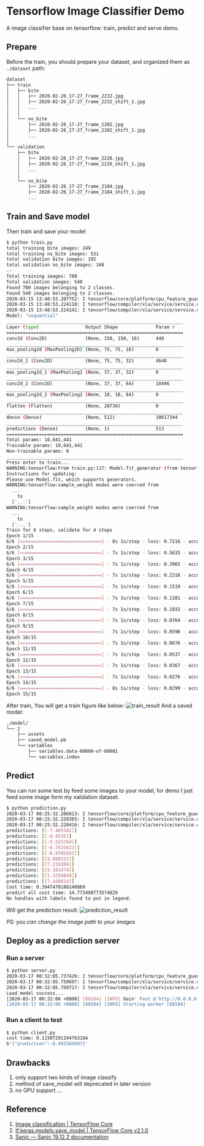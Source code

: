 # Tensorflow Image Classifier Demo
A image classifier base on tensorflow: train, predict and serve demo.

## Prepare
Before the train, you should prepare your dataset, and organized them as `./dataset` path:
```bash
dataset
├── train
│   ├── bite
│   │   ├── 2020-02-26_17-27_frame_2232.jpg
│   │   ├── 2020-02-26_17-27_frame_2232_shift_1.jpg
│   │   ...
│   │
│   └── no_bite
│       ├── 2020-02-26_17-27_frame_2202.jpg
│       ├── 2020-02-26_17-27_frame_2202_shift_1.jpg
│       ...
│
└── validation
    ├── bite
    │   ├── 2020-02-26_17-27_frame_2226.jpg
    │   ├── 2020-02-26_17-27_frame_2226_shift_1.jpg
    │   ...
    │
    └── no_bite
        ├── 2020-02-26_17-27_frame_2184.jpg
        ├── 2020-02-26_17-27_frame_2184_shift_1.jpg
        ...
```

## Train and Save model
Then train and save your model
```bash
$ python train.py
total training bite images: 249
total training no_bite images: 531
total validation bite images: 192
total validation no_bite images: 348
--
Total training images: 780
Total validation images: 540
Found 780 images belonging to 2 classes.
Found 540 images belonging to 2 classes.
2020-03-15 13:48:53.207752: I tensorflow/core/platform/cpu_feature_guard.cc:142] Your CPU supports instructions that this TensorFlow binary was not compiled to use: AVX2 FMA
2020-03-15 13:48:53.224110: I tensorflow/compiler/xla/service/service.cc:168] XLA service 0x13ed7b040 initialized for platform Host (this does not guarantee that XLA will be used). Devices:
2020-03-15 13:48:53.224141: I tensorflow/compiler/xla/service/service.cc:176]   StreamExecutor device (0): Host, Default Version
Model: "sequential"
_________________________________________________________________
Layer (type)                 Output Shape              Param #
=================================================================
conv2d (Conv2D)              (None, 150, 150, 16)      448
_________________________________________________________________
max_pooling2d (MaxPooling2D) (None, 75, 75, 16)        0
_________________________________________________________________
conv2d_1 (Conv2D)            (None, 75, 75, 32)        4640
_________________________________________________________________
max_pooling2d_1 (MaxPooling2 (None, 37, 37, 32)        0
_________________________________________________________________
conv2d_2 (Conv2D)            (None, 37, 37, 64)        18496
_________________________________________________________________
max_pooling2d_2 (MaxPooling2 (None, 18, 18, 64)        0
_________________________________________________________________
flatten (Flatten)            (None, 20736)             0
_________________________________________________________________
dense (Dense)                (None, 512)               10617344
_________________________________________________________________
predictions (Dense)          (None, 1)                 513
=================================================================
Total params: 10,641,441
Trainable params: 10,641,441
Non-trainable params: 0
_________________________________________________________________
Press enter to train...
WARNING:tensorflow:From train.py:117: Model.fit_generator (from tensorflow.python.keras.engine.training) is deprecated and will be removed in a future version.
Instructions for updating:
Please use Model.fit, which supports generators.
WARNING:tensorflow:sample_weight modes were coerced from
  ...
    to
  ['...']
WARNING:tensorflow:sample_weight modes were coerced from
  ...
    to
  ['...']
Train for 6 steps, validate for 4 steps
Epoch 1/15
6/6 [==============================] - 8s 1s/step - loss: 0.7216 - accuracy: 0.4294 - val_loss: 0.6202 - val_accuracy: 0.7637
Epoch 2/15
6/6 [==============================] - 7s 1s/step - loss: 0.5635 - accuracy: 0.6887 - val_loss: 0.5079 - val_accuracy: 0.8027
Epoch 3/15
6/6 [==============================] - 7s 1s/step - loss: 0.3965 - accuracy: 0.8635 - val_loss: 0.3257 - val_accuracy: 0.8965
Epoch 4/15
6/6 [==============================] - 7s 1s/step - loss: 0.2316 - accuracy: 0.8926 - val_loss: 0.1731 - val_accuracy: 0.9316
Epoch 5/15
6/6 [==============================] - 7s 1s/step - loss: 0.1519 - accuracy: 0.9218 - val_loss: 0.1142 - val_accuracy: 0.9453
Epoch 6/15
6/6 [==============================] - 7s 1s/step - loss: 0.1181 - accuracy: 0.9448 - val_loss: 0.0950 - val_accuracy: 0.9629
Epoch 7/15
6/6 [==============================] - 7s 1s/step - loss: 0.1032 - accuracy: 0.9525 - val_loss: 0.0713 - val_accuracy: 0.9746
Epoch 8/15
6/6 [==============================] - 7s 1s/step - loss: 0.0764 - accuracy: 0.9693 - val_loss: 0.1033 - val_accuracy: 0.9375
Epoch 9/15
6/6 [==============================] - 7s 1s/step - loss: 0.0596 - accuracy: 0.9693 - val_loss: 0.0697 - val_accuracy: 0.9727
Epoch 10/15
6/6 [==============================] - 7s 1s/step - loss: 0.0676 - accuracy: 0.9632 - val_loss: 0.0738 - val_accuracy: 0.9727
Epoch 11/15
6/6 [==============================] - 7s 1s/step - loss: 0.0537 - accuracy: 0.9755 - val_loss: 0.0580 - val_accuracy: 0.9766
Epoch 12/15
6/6 [==============================] - 7s 1s/step - loss: 0.0367 - accuracy: 0.9847 - val_loss: 0.0524 - val_accuracy: 0.9785
Epoch 13/15
6/6 [==============================] - 7s 1s/step - loss: 0.0276 - accuracy: 0.9862 - val_loss: 0.0553 - val_accuracy: 0.9766
Epoch 14/15
6/6 [==============================] - 8s 1s/step - loss: 0.0299 - accuracy: 0.9870 - val_loss: 0.0551 - val_accuracy: 0.9766
Epoch 15/15
```
After train, You will get a train figure like below:
![train_result](./train_result.jpg)
And a saved model:
```bash
./model/
└── 2
    ├── assets
    ├── saved_model.pb
    └── variables
        ├── variables.data-00000-of-00001
        └── variables.index
```

## Predict
You can run some test by feed some images to your model, for demo I just feed some image form my validation dataset.
```bash
$ python prediction.py
2020-03-17 00:25:32.206813: I tensorflow/core/platform/cpu_feature_guard.cc:142] Your CPU supports instructions that this TensorFlow binary was not compiled to use: AVX2 FMA
2020-03-17 00:25:32.220385: I tensorflow/compiler/xla/service/service.cc:168] XLA service 0x147ff48e0 initialized for platform Host (this does not guarantee that XLA will be used). Devices:
2020-03-17 00:25:32.220416: I tensorflow/compiler/xla/service/service.cc:176]   StreamExecutor device (0): Host, Default Version
predictions: [[-7.405302]]
predictions: [[-8.9535]]
predictions: [[-5.525764]]
predictions: [[-6.7625623]]
predictions: [[-6.0705853]]
predictions: [[9.998525]]
predictions: [[7.239306]]
predictions: [[9.381474]]
predictions: [[1.3258849]]
predictions: [[7.448014]]
Cost time: 0.3947470188140869
predict all cost time: 14.773498773574829
No handles with labels found to put in legend.
```
Will get the prediction result:
![prediction_result](./prediction_result.jpg)

*PS: you can change the image path to your images*

## Deploy as a prediction server
### Run a server
```bash
$ python server.py
2020-03-17 00:32:05.737426: I tensorflow/core/platform/cpu_feature_guard.cc:142] Your CPU supports instructions that this TensorFlow binary was not compiled to use: AVX2 FMA
2020-03-17 00:32:05.750697: I tensorflow/compiler/xla/service/service.cc:168] XLA service 0x13e88a2f0 initialized for platform Host (this does not guarantee that XLA will be used). Devices:
2020-03-17 00:32:05.750717: I tensorflow/compiler/xla/service/service.cc:176]   StreamExecutor device (0): Host, Default Version
Load model success...
[2020-03-17 00:32:06 +0800] [88584] [INFO] Goin' Fast @ http://0.0.0.0:8007
[2020-03-17 00:32:06 +0800] [88584] [INFO] Starting worker [88584]
```

### Run a client to test
```bash
$ python client.py
cost time: 0.11507201194763184
b'{"prediction":-6.943365097}'
```

## Drawbacks
1. only support two kinds of image classify
2. method of save_model will deprecated in later version
3. no GPU support
...

## Reference
1. [Image classification | TensorFlow Core](https://www.tensorflow.org/tutorials/images/classification)
2. [tf.keras.models.save_model | TensorFlow Core v2.1.0](https://www.tensorflow.org/api_docs/python/tf/keras/models/save_model)
3. [Sanic — Sanic 19.12.2 documentation](https://sanic.readthedocs.io/en/latest/)
